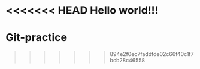 <<<<<<< HEAD
Hello world!!!
=======
# Git-practice
>>>>>>> 894e2f0ec7faddfde02c66f40c1f7bcb28c46558
